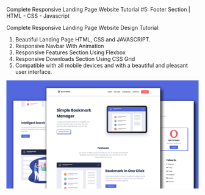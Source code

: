 
Complete Responsive Landing Page Website Tutorial #5: Footer Section | HTML - CSS - Javascript

Complete Responsive Landing Page Website Design Tutorial: 
1) Beautiful Landing Page HTML, CSS and JAVASCRIPT.
2) Responsive Navbar With Animation
3) Responsive Features Section Using Flexbox
4) Responsive Downloads Section Using CSS Grid
5) Compatible with all mobile devices and with a beautiful and pleasant user interface.


![](preview.png)
